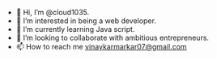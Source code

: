 - 👋 Hi, I’m @cloud1035.
- 👀 I’m interested in being a web developer.
- 🌱 I’m currently learning Java script.
- 💞️ I’m looking to collaborate with ambitious  entrepreneurs.
- 📫 How to reach me vinaykarmarkar07@gmail.com

<!---
cloud1035/cloud1035 is a ✨ special ✨ repository because its `README.md` (this file) appears on your GitHub profile.
You can click the Preview link to take a look at your changes.
--->
